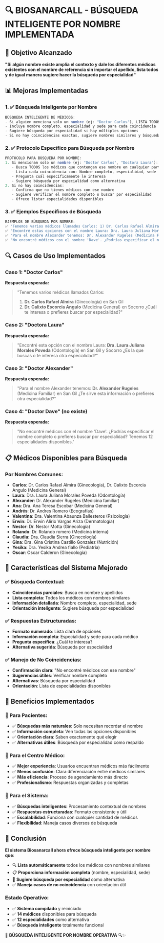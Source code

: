# 🔍 BIOSANARCALL - BÚSQUEDA INTELIGENTE POR NOMBRE IMPLEMENTADA

## 🎯 Objetivo Alcanzado
**"Si algún nombre existe amplía el contexto y dale los diferentes médicos existentes con el nombre de referencia sin importar el apellido, lista todos y de igual manera sugiere hacer la búsqueda por especialidad"**

## 📊 Mejoras Implementadas

### 1. ✅ Búsqueda Inteligente por Nombre
```typescript
BÚSQUEDA INTELIGENTE DE MÉDICOS:
- Si alguien menciona solo un nombre (ej: "Doctor Carlos"), LISTA TODOS los médicos con ese nombre
- Incluye nombre completo, especialidad y sede para cada coincidencia
- Sugiere búsqueda por especialidad si hay múltiples opciones
- Si no hay coincidencias exactas, sugiere nombres similares y búsqueda por especialidad
```

### 2. ✅ Protocolo Específico para Búsqueda por Nombre
```typescript
PROTOCOLO PARA BÚSQUEDA POR NOMBRE:
1. Si mencionan solo un nombre (ej: "Doctor Carlos", "Doctora Laura"):
   - Busca TODOS los médicos que contengan ese nombre en cualquier parte
   - Lista cada coincidencia con: Nombre completo, especialidad, sede
   - Pregunta cuál específicamente le interesa
   - Sugiere búsqueda por especialidad como alternativa
2. Si no hay coincidencias:
   - Confirma que no tienes médicos con ese nombre
   - Sugiere verificar el nombre completo o buscar por especialidad
   - Ofrece listar especialidades disponibles
```

### 3. ✅ Ejemplos Específicos de Búsqueda
```typescript
EJEMPLOS DE BÚSQUEDA POR NOMBRE:
✅ "Tenemos varios médicos llamados Carlos: 1) Dr. Carlos Rafael Almira (Ginecología) en San Gil, 2) Dr. Calixto Escorcia Angulo (Medicina General) en Socorro. ¿Cuál te interesa?"
✅ "Encontré estas opciones con el nombre Laura: Dra. Laura Juliana Morales Poveda (Odontología) en San Gil y Socorro. ¿Es la que buscas?"
✅ "Para el nombre Alexander tenemos: Dr. Alexander Rugeles (Medicina Familiar) en San Gil. ¿Te sirve esta información?"
✅ "No encontré médicos con el nombre 'Dave'. ¿Podrías especificar el nombre completo o prefieres buscar por especialidad?"
```

## 🔍 Casos de Uso Implementados

### Caso 1: "Doctor Carlos"
**Respuesta esperada:**
> "Tenemos varios médicos llamados Carlos:
> 1) **Dr. Carlos Rafael Almira** (Ginecología) en San Gil
> 2) **Dr. Calixto Escorcia Angulo** (Medicina General) en Socorro
> ¿Cuál te interesa o prefieres buscar por especialidad?"

### Caso 2: "Doctora Laura"
**Respuesta esperada:**
> "Encontré esta opción con el nombre Laura:
> **Dra. Laura Juliana Morales Poveda** (Odontología) en San Gil y Socorro
> ¿Es la que buscas o te interesa otra especialidad?"

### Caso 3: "Doctor Alexander"
**Respuesta esperada:**
> "Para el nombre Alexander tenemos:
> **Dr. Alexander Rugeles** (Medicina Familiar) en San Gil
> ¿Te sirve esta información o prefieres otra especialidad?"

### Caso 4: "Doctor Dave" (no existe)
**Respuesta esperada:**
> "No encontré médicos con el nombre 'Dave'. ¿Podrías especificar el nombre completo o prefieres buscar por especialidad? Tenemos 12 especialidades disponibles."

## 📋 Médicos Disponibles para Búsqueda

### Por Nombres Comunes:
- **Carlos**: Dr. Carlos Rafael Almira (Ginecología), Dr. Calixto Escorcia Angulo (Medicina General)
- **Laura**: Dra. Laura Juliana Morales Poveda (Odontología)
- **Alexander**: Dr. Alexander Rugeles (Medicina familiar)
- **Ana**: Dra. Ana Teresa Escobar (Medicina General)
- **Andrés**: Dr. Andres Romero (Ecografías)
- **Valentina**: Dra. Valentina Abaunza Ballesteros (Psicología)
- **Erwin**: Dr. Erwin Alirio Vargas Ariza (Dermatología)
- **Nestor**: Dr. Nestor Motta (Ginecología)
- **Rolando**: Dr. Rolando romero (Medicina interna)
- **Claudia**: Dra. Claudia Sierra (Ginecología)
- **Gina**: Dra. Gina Cristina Castillo Gonzalez (Nutrición)
- **Yesika**: Dra. Yesika Andrea fiallo (Pediatría)
- **Oscar**: Oscar Calderon (Ginecología)

## 🎯 Características del Sistema Mejorado

### ✅ Búsqueda Contextual:
- **Coincidencias parciales**: Busca en nombre y apellidos
- **Lista completa**: Todos los médicos con nombres similares
- **Información detallada**: Nombre completo, especialidad, sede
- **Orientación inteligente**: Sugiere búsqueda por especialidad

### ✅ Respuestas Estructuradas:
- **Formato numerado**: Lista clara de opciones
- **Información completa**: Especialidad y sede para cada médico
- **Pregunta específica**: ¿Cuál te interesa?
- **Alternativa sugerida**: Búsqueda por especialidad

### ✅ Manejo de No Coincidencias:
- **Confirmación clara**: "No encontré médicos con ese nombre"
- **Sugerencias útiles**: Verificar nombre completo
- **Alternativas**: Búsqueda por especialidad
- **Orientación**: Lista de especialidades disponibles

## 🚀 Beneficios Implementados

### 👥 Para Pacientes:
- ✅ **Búsquedas más naturales**: Solo necesitan recordar el nombre
- ✅ **Información completa**: Ven todas las opciones disponibles
- ✅ **Orientación clara**: Saben exactamente qué elegir
- ✅ **Alternativas útiles**: Búsqueda por especialidad como respaldo

### 🏥 Para el Centro Médico:
- ✅ **Mejor experiencia**: Usuarios encuentran médicos más fácilmente
- ✅ **Menos confusión**: Clara diferenciación entre médicos similares
- ✅ **Más eficiencia**: Proceso de agendamiento más directo
- ✅ **Profesionalismo**: Respuestas organizadas y completas

### 🤖 Para el Sistema:
- ✅ **Búsquedas inteligentes**: Procesamiento contextual de nombres
- ✅ **Respuestas estructuradas**: Formato consistente y útil
- ✅ **Escalabilidad**: Funciona con cualquier cantidad de médicos
- ✅ **Flexibilidad**: Maneja casos diversos de búsqueda

## 🎉 Conclusión

**El sistema Biosanarcall ahora ofrece búsqueda inteligente por nombre que:**

- 🔍 **Lista automáticamente** todos los médicos con nombres similares
- 📋 **Proporciona información completa** (nombre, especialidad, sede)
- 🎯 **Sugiere búsqueda por especialidad** como alternativa
- ✅ **Maneja casos de no coincidencia** con orientación útil

### Estado Operativo:
- ✅ **Sistema compilado** y reiniciado
- ✅ **14 médicos** disponibles para búsqueda
- ✅ **12 especialidades** como alternativa
- ✅ **Búsqueda inteligente** totalmente funcional

🏥 **BÚSQUEDA INTELIGENTE POR NOMBRE OPERATIVA** 🔍✨